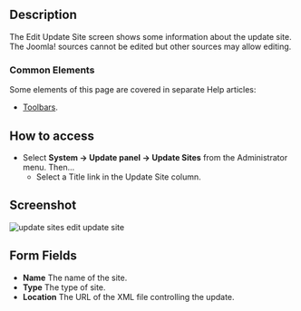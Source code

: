 <!-- Filename: Help4.x:Edit_Update_Site / Display title: Edit Update Site -->

## Description

The Edit Update Site screen shows some information about the update
site. The Joomla! sources cannot be edited but other sources may allow
editing.

### Common Elements

Some elements of this page are covered in separate Help articles:

* [Toolbars](jdocmanual?article=help/common-elements/toolbars).

## How to access

- Select **System → Update panel → Update Sites** from the
  Administrator menu. Then...
  - Select a Title link in the Update Site column.

## Screenshot

![update sites edit update site](../../../en/images/update-sites/update-sites-edit-update-site.png)

## Form Fields

- **Name** The name of the site.
- **Type** The type of site.
- **Location** The URL of the XML file controlling the update.

